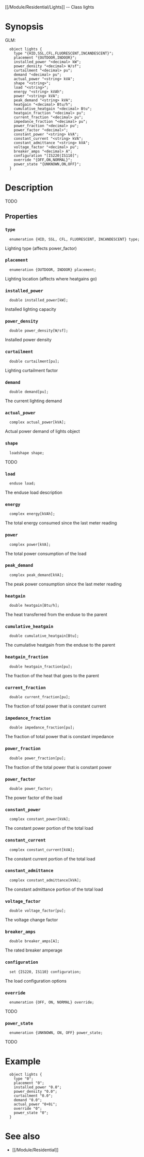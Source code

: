 [[/Module/Residential/Lights]] -- Class lights

# Synopsis

GLM:

~~~
  object lights {
    type "{HID,SSL,CFL,FLUORESCENT,INCANDESCENT}";
    placement "{OUTDOOR,INDOOR}";
    installed_power "<decimal> kW";
    power_density "<decimal> W/sf";
    curtailment "<decimal> pu";
    demand "<decimal> pu";
    actual_power "<string> kVA";
    shape "<string>";
    load "<string>";
    energy "<string> kVAh";
    power "<string> kVA";
    peak_demand "<string> kVA";
    heatgain "<decimal> Btu/h";
    cumulative_heatgain "<decimal> Btu";
    heatgain_fraction "<decimal> pu";
    current_fraction "<decimal> pu";
    impedance_fraction "<decimal> pu";
    power_fraction "<decimal> pu";
    power_factor "<decimal>";
    constant_power "<string> kVA";
    constant_current "<string> kVA";
    constant_admittance "<string> kVA";
    voltage_factor "<decimal> pu";
    breaker_amps "<decimal> A";
    configuration "[IS220|IS110]";
    override "{OFF,ON,NORMAL}";
    power_state "{UNKNOWN,ON,OFF}";
  }
~~~

# Description

TODO

## Properties

### `type`
~~~
  enumeration {HID, SSL, CFL, FLUORESCENT, INCANDESCENT} type;
~~~

Lighting type (affects power_factor)

### `placement`
~~~
  enumeration {OUTDOOR, INDOOR} placement;
~~~

Lighting location (affects where heatgains go)

### `installed_power`
~~~
  double installed_power[kW];
~~~

Installed lighting capacity

### `power_density`
~~~
  double power_density[W/sf];
~~~

Installed power density

### `curtailment`
~~~
  double curtailment[pu];
~~~

Lighting curtailment factor

### `demand`
~~~
  double demand[pu];
~~~

The current lighting demand

### `actual_power`
~~~
  complex actual_power[kVA];
~~~

Actual power demand of lights object

### `shape`
~~~
  loadshape shape;
~~~

TODO

### `load`
~~~
  enduse load;
~~~

The enduse load description

### `energy`
~~~
  complex energy[kVAh];
~~~

The total energy consumed since the last meter reading

### `power`
~~~
  complex power[kVA];
~~~

The total power consumption of the load

### `peak_demand`
~~~
  complex peak_demand[kVA];
~~~

The peak power consumption since the last meter reading

### `heatgain`
~~~
  double heatgain[Btu/h];
~~~

The heat transferred from the enduse to the parent

### `cumulative_heatgain`
~~~
  double cumulative_heatgain[Btu];
~~~

The cumulative heatgain from the enduse to the parent

### `heatgain_fraction`
~~~
  double heatgain_fraction[pu];
~~~

The fraction of the heat that goes to the parent

### `current_fraction`
~~~
  double current_fraction[pu];
~~~

The fraction of total power that is constant current

### `impedance_fraction`
~~~
  double impedance_fraction[pu];
~~~

The fraction of total power that is constant impedance

### `power_fraction`
~~~
  double power_fraction[pu];
~~~

The fraction of the total power that is constant power

### `power_factor`
~~~
  double power_factor;
~~~

The power factor of the load

### `constant_power`
~~~
  complex constant_power[kVA];
~~~

The constant power portion of the total load

### `constant_current`
~~~
  complex constant_current[kVA];
~~~

The constant current portion of the total load

### `constant_admittance`
~~~
  complex constant_admittance[kVA];
~~~

The constant admittance portion of the total load

### `voltage_factor`
~~~
  double voltage_factor[pu];
~~~

The voltage change factor

### `breaker_amps`
~~~
  double breaker_amps[A];
~~~

The rated breaker amperage

### `configuration`
~~~
  set {IS220, IS110} configuration;
~~~

The load configuration options

### `override`
~~~
  enumeration {OFF, ON, NORMAL} override;
~~~

TODO

### `power_state`
~~~
  enumeration {UNKNOWN, ON, OFF} power_state;
~~~

TODO

# Example

~~~
  object lights {
    type "0";
    placement "0";
    installed_power "0.0";
    power_density "0.0";
    curtailment "0.0";
    demand "0.0";
    actual_power "0+0i";
    override "0";
    power_state "0";
  }
~~~

# See also
* [[/Module/Residential]]

